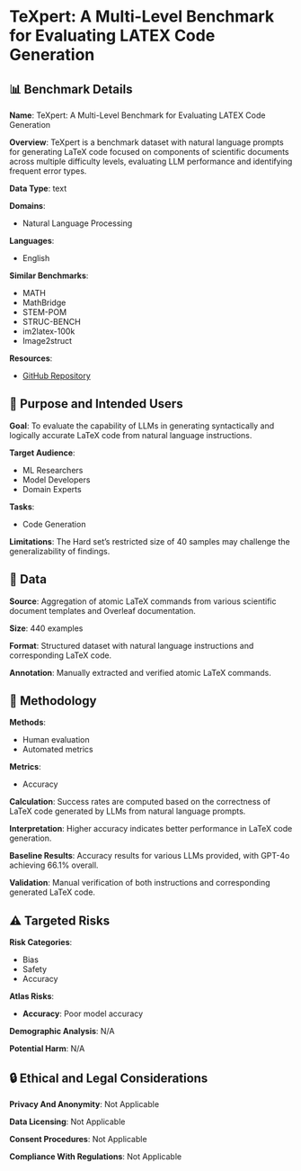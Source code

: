 # TeXpert: A Multi-Level Benchmark for Evaluating LATEX Code Generation

## 📊 Benchmark Details

**Name**: TeXpert: A Multi-Level Benchmark for Evaluating LATEX Code Generation

**Overview**: TeXpert is a benchmark dataset with natural language prompts for generating LaTeX code focused on components of scientific documents across multiple difficulty levels, evaluating LLM performance and identifying frequent error types.

**Data Type**: text

**Domains**:
- Natural Language Processing

**Languages**:
- English

**Similar Benchmarks**:
- MATH
- MathBridge
- STEM-POM
- STRUC-BENCH
- im2latex-100k
- Image2struct

**Resources**:
- [GitHub Repository](https://github.com/knowledge-verse-ai/TeXpert)

## 🎯 Purpose and Intended Users

**Goal**: To evaluate the capability of LLMs in generating syntactically and logically accurate LaTeX code from natural language instructions.

**Target Audience**:
- ML Researchers
- Model Developers
- Domain Experts

**Tasks**:
- Code Generation

**Limitations**: The Hard set’s restricted size of 40 samples may challenge the generalizability of findings.

## 💾 Data

**Source**: Aggregation of atomic LaTeX commands from various scientific document templates and Overleaf documentation.

**Size**: 440 examples

**Format**: Structured dataset with natural language instructions and corresponding LaTeX code.

**Annotation**: Manually extracted and verified atomic LaTeX commands.

## 🔬 Methodology

**Methods**:
- Human evaluation
- Automated metrics

**Metrics**:
- Accuracy

**Calculation**: Success rates are computed based on the correctness of LaTeX code generated by LLMs from natural language prompts.

**Interpretation**: Higher accuracy indicates better performance in LaTeX code generation.

**Baseline Results**: Accuracy results for various LLMs provided, with GPT-4o achieving 66.1% overall.

**Validation**: Manual verification of both instructions and corresponding generated LaTeX code.

## ⚠️ Targeted Risks

**Risk Categories**:
- Bias
- Safety
- Accuracy

**Atlas Risks**:
- **Accuracy**: Poor model accuracy

**Demographic Analysis**: N/A

**Potential Harm**: N/A

## 🔒 Ethical and Legal Considerations

**Privacy And Anonymity**: Not Applicable

**Data Licensing**: Not Applicable

**Consent Procedures**: Not Applicable

**Compliance With Regulations**: Not Applicable
